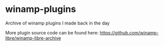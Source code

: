 # winamp-plugins
Archive of winamp plugins I made back in the day

More plugin source code can be found here: https://github.com/winamp-libre/winamp-libre-archive
